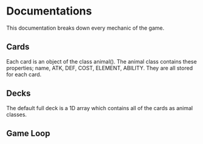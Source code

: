 # Documentations

This documentation breaks down every mechanic of the game.


## Cards

Each card is an object of the class animal(). The animal class contains these properties; name, ATK, DEF, COST, ELEMENT, ABILITY. They are all stored for each card. 


## Decks

The default full deck is a 1D array which contains all of the cards as animal classes.

## Game Loop
